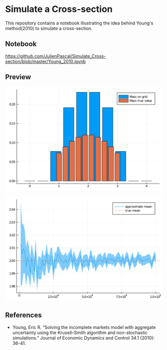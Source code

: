 # Simulate a Cross-section

This repository contains a notebook illustrating the idea behind Young's method(2010) to simulate a cross-section.

## Notebook

https://github.com/JulienPascal/Simulate_Cross-section/blob/master/Young_2010.ipynb

## Preview


![alt text](https://github.com/JulienPascal/Simulate_Cross-section/blob/master/Young_2010_files/Young_2010_18_0.svg)

![alt text](https://github.com/JulienPascal/Simulate_Cross-section/blob/master/Young_2010_files/Young_2010_27_0.svg)


## References

* Young, Eric R. “Solving the incomplete markets model with aggregate uncertainty using the Krusell–Smith algorithm and non-stochastic simulations.” Journal of Economic Dynamics and Control 34.1 (2010): 36-41.
